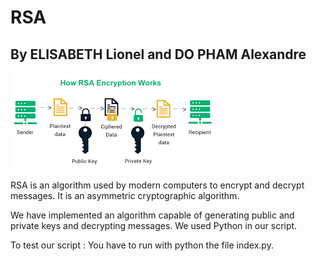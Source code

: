 # RSA

## By ELISABETH Lionel and DO PHAM Alexandre 

<img src="rsa.png">


RSA is an algorithm used by modern computers to encrypt and decrypt messages. 
It is an asymmetric cryptographic algorithm. 

We have implemented an algorithm capable of generating public and private keys and decrypting messages.
We used Python in our script.

To test our script :
You have to run with python the file index.py.
